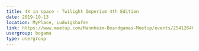 ```yaml
---
title: 4X in space - Twilight Imperium 4th Edition
date: 2019-10-13
location: MyPlace, Ludwigshafen
link: https://www.meetup.com/Mannheim-Boardgames-Meetup/events/254126464/
usergroup: bogama
type: usergroup
---
```

